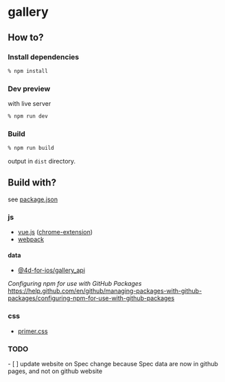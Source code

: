 # gallery

## How to?

### Install dependencies

```bash
% npm install  
```

### Dev preview

with live server 

```bash
% npm run dev  
```

###  Build

```bash
% npm run build  
```

output in `dist` directory. 

## Build with?

see [package.json](package.json)

### js

- [vue.js](https://vuejs.org/)  ([chrome-extension](https://chrome.google.com/webstore/detail/vuejs-devtools/nhdogjmejiglipccpnnnanhbledajbpd))
- [webpack](https://webpack.js.org/)

#### data

- [@4d-for-ios/gallery_api](https://github.com/4d-for-ios/gallery_api)

_Configuring npm for use with GitHub Packages_
https://help.github.com/en/github/managing-packages-with-github-packages/configuring-npm-for-use-with-github-packages

### css

- [primer.css](https://primer.style/css/)

### TODO

- [ ] update website on Spec change because Spec data are now in github pages, and not on github website
